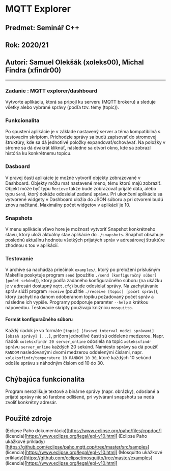 # MQTT Explorer

## Predmet:  Seminář C++
## Rok: 2020/21
## Autori: Samuel Olekšák (xoleks00), Michal Findra (xfindr00)

---

### Zadanie : MQTT explorer/dashboard
Vytvorte aplikáciu, ktorá sa pripojí ku serveru (MQTT brokeru) a sleduje všetky alebo vybrané správy (podľa tzv. témy (topic)).

### Funkcionalita
Po spustení aplikácie je v základe nastavený server a téma kompatibilná s testovacím skriptom. Prichodzie správy sa budú zapisovať do stromovej štruktúry, kde sa dá jednotlivé položky expandovať/schovávať. Na položky v strome sa dá dvakrát kliknúť, následne sa otvorí okno, kde sa zobrazí história ku konkrétnemu topicu.

### Dasboard 
V pravej časti aplikácie je možné vytvoriť objekty zobrazované v Dashboard. Objekty môžu mať nastavené meno, tému ktorú majú zobraziť. Objekt môže byť typu `Recieve` takže bude zobrazovať prijaté dáta, alebo typu `Send`, ktorý dokáže odosielať zadanú správu. Pri ukončení aplikácie sa vytvorené widgety v Dashboard uložia do JSON súboru a pri otvorení budú znovu načítané. Maximálny počet widgetov v aplikácií je 10. 

### Snapshots
V menu aplikácie vľavo hore je možnosť vytvoriť Snapshot konkrétneho stavu, ktorý uloží aktuálny stav aplikácie do `./snapshots`. Snaphot obsahuje poslednú aktuálnu hodnotu všetkých prijatých správ v adresárovej štruktúre zhodnou s tou v aplikácií. 

### Testovanie
V archíve sa nachádza priečinok `examples/`, ktorý po preložení príslušným Makefile poskytuje program `send` (použitie `./send [konfiguračný súbor] [počet sekúnd]`), ktorý podľa zadaného konfiguračného súboru (na ukážku je v adresári dostupný `mqtt.cfg`) bude odosielať správy. Na zachytávanie správ slúži program `receive` (použitie `./receive [topic] [počet správ]`), ktorý zachytí na danom odoberanom topiku požadovaný počet správ a následne ich vypíše. Programy podporuje paramter `--help` s krátkou nápovedou. Testovacie skripty používajú knižnicu `mosquitto`.

#### Formát konfiguračného súboru
Každý riadok je vo formáte `[topic] [časový interval medzi správami] [obsah správy] [...]`, pričom jednotlivé časti sú oddelené medzerou. Napr. riadok `xoleksxfindr 20 server_online` odosiela na topic `xoleksxfindr` správu `server_online` každých 20 sekúnd. Namiesto správy sa dá použiť `RANDOM` nasledovanými dvomi medzerou oddelenými číslami, napr. `xoleksxfindr/temperature 10 RANDOM 10 30`, ktoré každých 10 sekúnd odošle správu s náhodným číslom od 10 do 30.

## Chýbajúca funkcionalita
Program nerozlišuje textové a binárne správy (napr. obrázky), odoslané a prijaté správy nie sú farebne odlíšené, pri vytváraní snapshotu sa nedá zvoliť konkrétny adresár.

## Použité zdroje
(Eclipse Paho dokumentácia)[https://www.eclipse.org/paho/files/cppdoc/] (licencia)[https://www.eclipse.org/legal/epl-v10.html]
(Eclipse Paho ukážkové príklady)[https://github.com/eclipse/paho.mqtt.cpp/tree/master/src/samples] (licencia)[https://www.eclipse.org/legal/epl-v10.html]
(Mosquitto ukážkové príklady)[https://github.com/eclipse/mosquitto/tree/master/examples] (licencia)[https://www.eclipse.org/legal/epl-v10.html]

